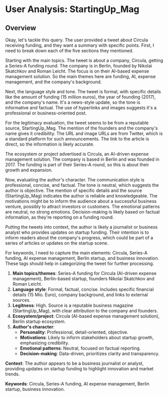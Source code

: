 # User Analysis: StartingUp_Mag

## Overview

<think>
Okay, let's tackle this query. The user provided a tweet about Circula receiving funding, and they want a summary with specific points. First, I need to break down each of the five sections they mentioned.

Starting with the main topics. The tweet is about a company, Circula, getting a Series-A funding round. The company is in Berlin, founded by Nikolai Skatchkov and Roman Leicht. The focus is on their AI-based expense management solution. So the main themes here are funding, AI, expense management, and the company's background.

Next, the language style and tone. The tweet is formal, with specific details like the amount of funding (15 million euros), the year of founding (2017), and the company's name. It's a news-style update, so the tone is informative and factual. The use of hyperlinks and images suggests it's a professional or business-oriented post.

For the legitimacy evaluation, the tweet seems to be from a reputable source, StartingUp_Mag. The mention of the founders and the company's name gives it credibility. The URL and image URLs are from Twitter, which is a standard platform for such announcements. The link to the article is direct, so the information is likely accurate.

The ecosystem or project advertised is Circula, an AI-driven expense management solution. The company is based in Berlin and was founded in 2017. The funding is part of their Series-A round, so this is about their growth and expansion.

Now, evaluating the author's character. The communication style is professional, concise, and factual. The tone is neutral, which suggests the author is objective. The mention of specific details and the source (StartingUp_Mag) indicates the author is reliable and knowledgeable. The motivations might be to inform the audience about a successful business venture, possibly to attract investors or customers. The emotional patterns are neutral, no strong emotions. Decision-making is likely based on factual information, as they're reporting on a funding round.

Putting the tweets into context, the author is likely a journalist or business analyst who provides updates on startup funding. Their intention is to inform readers about the company's progress, which could be part of a series of articles or updates on the startup scene.

For keywords, I need to capture the main elements: Circula, Series-A funding, AI expense management, Berlin startup, and business innovation. These tags should help in categorizing the tweet for further processing.
</think>

1. **Main topics/themes**: Series-A funding for Circula (AI-driven expense management), Berlin-based startup, founders Nikolai Skatchkov and Roman Leicht.  
2. **Language style**: Formal, factual, concise. Includes specific financial details (15 Mio. Euro), company background, and links to external sources.  
3. **Legitness**: High. Source is a reputable business magazine (StartingUp_Mag), with clear attribution to the company and founders.  
4. **Ecosystem/project**: Circula (AI-based expense management solution), Berlin startup ecosystem.  
5. **Author's character**:  
   - **Personality**: Professional, detail-oriented, objective.  
   - **Motivations**: Likely to inform stakeholders about startup growth, emphasizing credibility.  
   - **Emotional patterns**: Neutral, focused on factual reporting.  
   - **Decision-making**: Data-driven, prioritizes clarity and transparency.  

**Context**: The author appears to be a business journalist or analyst, providing updates on startup funding to highlight innovation and market trends.  

**Keywords**: Circula, Series-A funding, AI expense management, Berlin startup, business innovation.